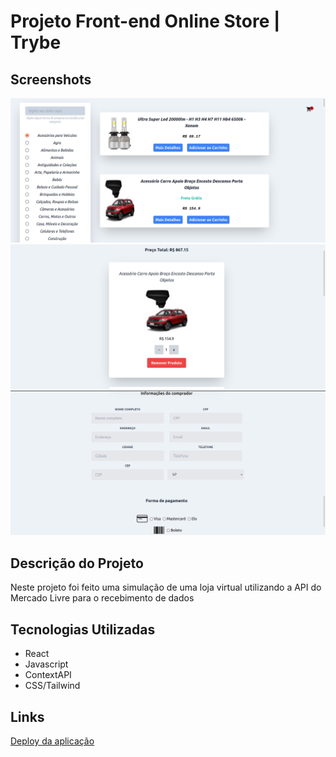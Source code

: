 # Projeto Front-end Online Store | Trybe

## Screenshots
<img src="src/images/1.png">
<img src="src/images/2.png">
<img src="src/images/3.png">

## Descrição do Projeto
Neste projeto foi feito uma simulação de uma loja virtual utilizando a API do Mercado Livre para o recebimento de dados

## Tecnologias Utilizadas
- React
- Javascript
- ContextAPI
- CSS/Tailwind

## Links
[Deploy da aplicação](https://project-front-end-online-store1.vercel.app/)
